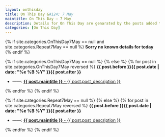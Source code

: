 ```yaml
---
layout: onthisday
title: On This Day &#124; 7 May
maintitle: On This Day — 7 May
description: Details for On This Day are genarated by the posts added to the website so the content is subject to changes/updates over time.
categories: [On This Day]
---
```


{% if site.categories.OnThisDay7May == null and site.categories.Repeat7May == null %}
<strong>Sorry no known details for today</strong>
{% endif %}

{% if site.categories.OnThisDay7May == null %}
{% else %}
{% for post in site.categories.OnThisDay7May reversed %}
<strong>{{ post.before }}{{ post.date | date: "%e %B %Y" }}{{ post.after }}</strong>
<ul>
<li> ——: <a href="{{ post.url }}"><strong>{{ post.maintitle }}</strong> - {{ post.post_description }}</a></li>
</ul>
{% endfor %}
{% endif %}

{% if site.categories.Repeat7May == null %}
{% else %}
{% for post in site.categories.Repeat7May reversed %}
<strong>{{ post.before }}{{ post.date | date: "%e %B %Y" }}{{ post.after }}</strong>
<ul>
<li> ——: <a href="{{ post.url }}"><strong>{{ post.maintitle }}</strong> - {{ post.post_description }}</a></li>
</ul>
{% endfor %}
{% endif %}
